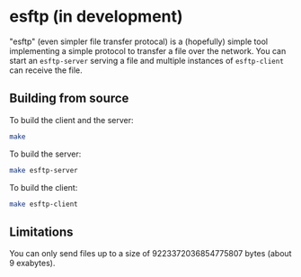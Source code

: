 # esftp (in development)

"esftp" (even simpler file transfer protocal) is a (hopefully) simple tool implementing a simple protocol to transfer a file over the network. You can start an `esftp-server` serving a file and multiple instances of `esftp-client` can receive the file.

## Building from source

To build the client and the server:
```sh
make
```

To build the server:
```sh
make esftp-server
```

To build the client:
```sh
make esftp-client
```

## Limitations
You can only send files up to a size of 9223372036854775807 bytes (about 9 exabytes).
